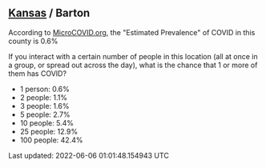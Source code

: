 
## [Kansas](/united-states/kansas) / Barton

According to [MicroCOVID.org](http://microcovid.org),
the "Estimated Prevalence" of COVID in this county is 0.6%

If you interact with a certain number of people in this location
(all at once in a group, or spread out across the day), what is the chance that
1 or more of them has COVID?

- 1 person: 0.6%
- 2 people: 1.1%
- 3 people: 1.6%
- 5 people: 2.7%
- 10 people: 5.4%
- 25 people: 12.9%
- 100 people: 42.4%

Last updated: 2022-06-06 01:01:48.154943 UTC
